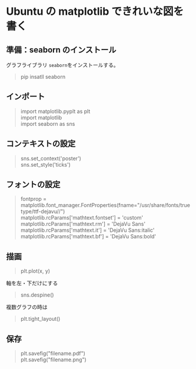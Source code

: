 # Ubuntu の matplotlib できれいな図を書く

## 準備：seaborn のインストール
グラフライブラリ `seaborn`をインストールする。

> pip insatll seaborn


## インポート
> import matplotlib.pyplt as plt  
> import matplotlib  
> import seaborn as sns

## コンテキストの設定
> sns.set_context('poster')  
> sns.set_style('ticks')

## フォントの設定

> fontprop = matplotlib.font_manager.FontProperties(fname="/usr/share/fonts/truetype/ttf-dejavu//")  
> matplotlib.rcParams['mathtext.fontset'] = 'custom'  
> matplotlib.rcParams['mathtext.rm'] = 'DejaVu Sans'  
> matplotlib.rcParams['mathtext.it'] = 'DejaVu Sans:italic'  
> matplotlib.rcParams['mathtext.bf'] = 'DejaVu Sans:bold'


## 描画
> plt.plot(x, y)

軸を左・下だけにする  
> sns.despine()

複数グラフの時は
> plt.tight_layout()  

## 保存
> plt.savefig("filename.pdf")  
> plt.savefig("filename.png")
